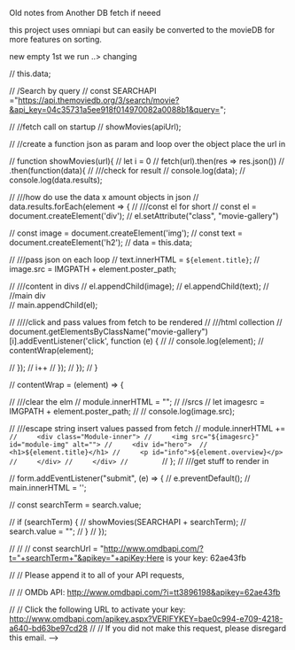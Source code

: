 Old notes from Another DB fetch if neeed 

this project uses omniapi but can easily be converted to the movieDB for more features on sorting.



<!-- 


// // const searchUrl = "http://www.omdbapi.com/?t="Batman"+"&apikey="+apiKey ;Here is your key: 62ae43fb

// Please append it to all of your API requests,

// OMDb API: http://www.omdbapi.com/?t="batman"&apikey=62ae43fb

// Click the following URL to activate your key: http://www.omdbapi.com/apikey.aspx?VERIFYKEY=bae0c994-e709-4218-a640-bd63be97cd28
// If you did not make this request, please disregard this email.




// const apiUrl = 'https://api.themoviedb.org/3/discover/movie?sort_by=popularity.desc&api_key=04c35731a5ee918f014970082a0088b1&page=1';
// const IMGPATH = "https://image.tmdb.org/t/p/w1280";








////////Oldie Movie DB

// const apiUrl = 'https://api.themoviedb.org/3/discover/movie?sort_by=popularity.desc&api_key=04c35731a5ee918f014970082a0088b1&page=1';
// const IMGPATH = "https://image.tmdb.org/t/p/w1280";


// ///Search by query
// const SEARCHAPI ="https://api.themoviedb.org/3/search/movie?&api_key=04c35731a5ee918f014970082a0088b1&query=";

// const main = document.getElementById("main");
// const form = document.getElementById("form");
// const search = document.getElementById("search");
// const module = document.getElementById("module");

// //varible  what is this...null  last time --> new  empty 1st we run ..> changing 
//  this.data; 


// /Search by query
// const SEARCHAPI ="https://api.themoviedb.org/3/search/movie?&api_key=04c35731a5ee918f014970082a0088b1&query=";


// //fetch call on startup
// showMovies(apiUrl);

// //create a function json as param and loop over the object place the url in

// function showMovies(url){
//     let i = 0
//     fetch(url).then(res => res.json())
//     .then(function(data){
//         ///check for result
//     console.log(data);
//     console.log(data.results);

//     ///how do use the data x amount objects in json
//     data.results.forEach(element => {
//         ///const el for short 
//         const el = document.createElement('div');
//         el.setAttribute("class", "movie-gallery")

       
//         const image = document.createElement('img');
//         const text = document.createElement('h2');
//         data = this.data;

//         ///pass json on each loop
//         text.innerHTML = `${element.title}`;
//         image.src = IMGPATH + element.poster_path;

//         ///content in divs
//         el.appendChild(image);
//         el.appendChild(text);
//         //main div  
//         main.appendChild(el);
    
// ////click and pass values from fetch to be rendered
// ///html collection 
//         document.getElementsByClassName("movie-gallery")[i].addEventListener('click', function (e) {
//           //  console.log(element); 
//             contentWrap(element);

//           });
//         i++
//     }); 
// });
// }


// contentWrap = (element) => {

//     ///clear the elm
//     module.innerHTML = "";
// //srcs
//     let imagesrc = IMGPATH + element.poster_path;
//    // console.log(image.src);

//     ///escape string insert values passed from fetch
//     module.innerHTML += `
//     <div class="Module-inner">
//     <img src="${imagesrc}"  id="module-img" alt="">
//     <div id="hero"> 
//     <h1>${element.title}</h1>
//     <p id="info">${element.overview}</p>
//     </div>
//     </div>
//         `
// };
// ///get stuff to render in



// form.addEventListener("submit", (e) => {
//     e.preventDefault();
//     main.innerHTML = '';
     
//     const searchTerm = search.value;

//     if (searchTerm) {
//         showMovies(SEARCHAPI + searchTerm);
//         search.value = "";
//     }
// });



// // // const searchUrl = "http://www.omdbapi.com/?t="+searchTerm+"&apikey="+apiKey;Here is your key: 62ae43fb

// // Please append it to all of your API requests,

// // OMDb API: http://www.omdbapi.com/?i=tt3896198&apikey=62ae43fb

// // Click the following URL to activate your key: http://www.omdbapi.com/apikey.aspx?VERIFYKEY=bae0c994-e709-4218-a640-bd63be97cd28
// // If you did not make this request, please disregard this email. -->
